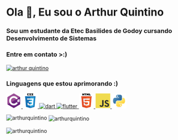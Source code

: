 <h1 align="left">Ola 👋, Eu sou o Arthur Quintino</h1>
<h3 align="left">Sou um estudante da Etec Basilides de Godoy cursando Desenvolvimento de Sistemas</h3>
<h3 align="left">Entre em contato >:)</h3>
<p align="left">
<a href="https://linkedin.com/in/arthur quintino" target="blank"><img align="center" src="https://raw.githubusercontent.com/rahuldkjain/github-profile-readme-generator/master/src/images/icons/Social/linked-in-alt.svg" alt="arthur quintino" height="30" width="40" /></a>
</p>

<h3 align="left">Linguagens que estou aprimorando :)</h3>
<p align="left"> <a href="https://www.w3schools.com/cs/" target="_blank" rel="noreferrer"> <img src="https://raw.githubusercontent.com/devicons/devicon/master/icons/csharp/csharp-original.svg" alt="csharp" width="40" height="40"/> </a> <a href="https://www.w3schools.com/css/" target="_blank" rel="noreferrer"> <img src="https://raw.githubusercontent.com/devicons/devicon/master/icons/css3/css3-original-wordmark.svg" alt="css3" width="40" height="40"/> </a> <a href="https://dart.dev" target="_blank" rel="noreferrer"> <img src="https://www.vectorlogo.zone/logos/dartlang/dartlang-icon.svg" alt="dart" width="40" height="40"/> </a> <a href="https://flutter.dev" target="_blank" rel="noreferrer"> <img src="https://www.vectorlogo.zone/logos/flutterio/flutterio-icon.svg" alt="flutter" width="40" height="40"/> </a> <a href="https://www.w3.org/html/" target="_blank" rel="noreferrer"> <img src="https://raw.githubusercontent.com/devicons/devicon/master/icons/html5/html5-original-wordmark.svg" alt="html5" width="40" height="40"/> </a> <a href="https://developer.mozilla.org/en-US/docs/Web/JavaScript" target="_blank" rel="noreferrer"> <img src="https://raw.githubusercontent.com/devicons/devicon/master/icons/javascript/javascript-original.svg" alt="javascript" width="40" height="40"/> </a> <a href="https://www.python.org" target="_blank" rel="noreferrer"> <img src="https://raw.githubusercontent.com/devicons/devicon/master/icons/python/python-original.svg" alt="python" width="40" height="40"/> </a> </p>


<p align="center"><img align="left" src="https://github-readme-stats.vercel.app/api/top-langs?username=arthurquintino&show_icons=true&locale=en&layout=compact" alt="arthurquintino" /></p>

<p>&nbsp;<img align="center" src="https://github-readme-stats.vercel.app/api?username=arthurquintino&show_icons=true&locale=en" alt="arthurquintino" /></p>

<p><img align="center" src="https://github-readme-streak-stats.herokuapp.com/?user=arthurquintino&" alt="arthurquintino" /></p>
